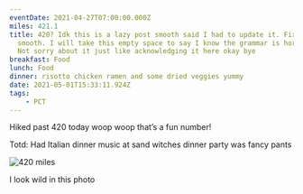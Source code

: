 ```yaml
---
eventDate: 2021-04-27T07:00:00.000Z
miles: 421.1
title: 420? Idk this is a lazy post smooth said I had to update it. Fix you
  smooth. I will take this empty space to say I know the grammar is horrible.
  Not sorry about it just like acknowledging it here okay bye
breakfast: Food
lunch: Food
dinner: risotto chicken ramen and some dried veggies yummy
date: 2021-05-01T15:33:11.924Z
tags: 
    - PCT
---
```

Hiked past 420 today woop woop that’s a fun number!



Totd: Had Italian dinner music at sand witches dinner party was fancy pants

![420 miles](7950674b-87f9-4f5c-b032-8ec55f4d07a5.jpeg "420 miles")

I look wild in this photo